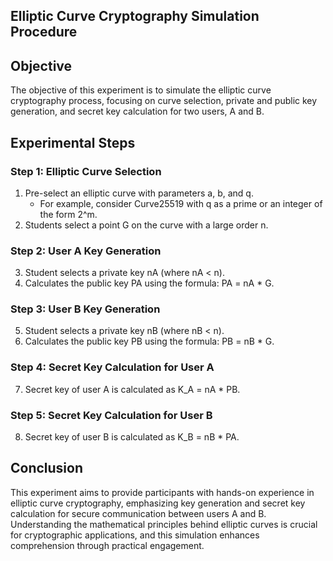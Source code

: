 
## Elliptic Curve Cryptography Simulation Procedure

## Objective
The objective of this experiment is to simulate the elliptic curve cryptography process, focusing on curve selection, private and public key generation, and secret key calculation for two users, A and B.

## Experimental Steps

### Step 1: Elliptic Curve Selection

1. Pre-select an elliptic curve with parameters a, b, and q.
   - For example, consider Curve25519 with q as a prime or an integer of the form 2^m.
2. Students select a point G on the curve with a large order n.

### Step 2: User A Key Generation

3. Student selects a private key nA (where nA < n).
4. Calculates the public key PA using the formula: PA = nA * G.

### Step 3: User B Key Generation

5. Student selects a private key nB (where nB < n).
6. Calculates the public key PB using the formula: PB = nB * G.

### Step 4: Secret Key Calculation for User A

7. Secret key of user A is calculated as K_A = nA * PB.

### Step 5: Secret Key Calculation for User B

8. Secret key of user B is calculated as K_B = nB * PA.

## Conclusion
This experiment aims to provide participants with hands-on experience in elliptic curve cryptography, emphasizing key generation and secret key calculation for secure communication between users A and B. Understanding the mathematical principles behind elliptic curves is crucial for cryptographic applications, and this simulation enhances comprehension through practical engagement.
